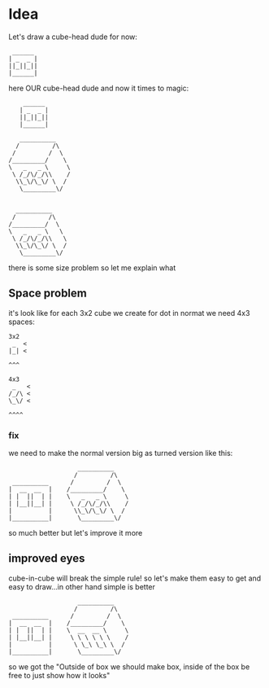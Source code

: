 # Idea
Let's draw a cube-head dude for now:
```
 ______ 
| _  _ |
||_||_||
|______|
```
here OUR cube-head dude and now it times to magic:
```
    ______       
   | _  _ |      
   ||_||_||      
   |______|      
                 
   __________    
  /         /\   
 /         /  \  
/_________/    \ 
\   _   _ \     \
 \ /_/\/_/\\    /
  \\_\/\_\/ \  / 
   \_________\/  
                 
                 
  __________     
 /         /\    
/_________/  \   
\   _   _ \   \  
 \ /_/\/_/\\   \ 
  \\_\/\_\/ \  / 
   \_________\/  
```
there is some size problem so let me explain what
## Space problem
it's look like for each 3x2 cube we create for dot in normat we need 4x3 spaces:
```
3x2
 _  < 
|_| <

^^^

4x3
 _   <
/_/\ <
\_\/ <

^^^^
```
### fix
we need to make the normal version big as turned version like this:
```
                   __________    
                  /         /\   
 __________      /         /  \  
|  __  __  |    /_________/    \ 
| |  ||  | |    \   _   _ \     \
| |__||__| |     \ /_/\/_/\\    /
|          |      \\_\/\_\/ \  / 
|__________|       \_________\/  
```
so much better but let's improve it more

## improved eyes
cube-in-cube will break the simple rule! so let's make them easy to get and easy to draw...in other hand simple is better 
```
                   __________    
                  /         /\   
 __________      /         /  \  
|  __  __  |    /_________/    \ 
| |  ||  | |    \  __  __ \     \
| |__||__| |     \ \ \ \ \ \    /
|          |      \ \_\ \_\ \  / 
|__________|       \_________\/  
```
so we got the "Outside of box we should make box, inside of the box be free to just show how it looks"
